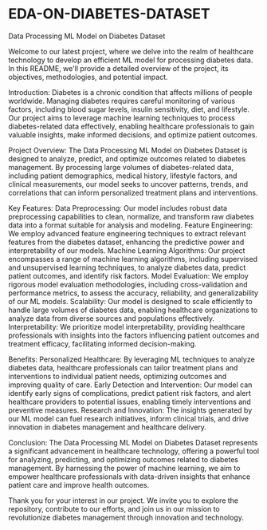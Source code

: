 # EDA-ON-DIABETES-DATASET
Data Processing ML Model on Diabetes Dataset

Welcome to our latest project, where we delve into the realm of healthcare technology to develop an efficient ML model for processing diabetes data. In this README, we'll provide a detailed overview of the project, its objectives, methodologies, and potential impact.

Introduction:
Diabetes is a chronic condition that affects millions of people worldwide. Managing diabetes requires careful monitoring of various factors, including blood sugar levels, insulin sensitivity, diet, and lifestyle. Our project aims to leverage machine learning techniques to process diabetes-related data effectively, enabling healthcare professionals to gain valuable insights, make informed decisions, and optimize patient outcomes.

Project Overview:
The Data Processing ML Model on Diabetes Dataset is designed to analyze, predict, and optimize outcomes related to diabetes management. By processing large volumes of diabetes-related data, including patient demographics, medical history, lifestyle factors, and clinical measurements, our model seeks to uncover patterns, trends, and correlations that can inform personalized treatment plans and interventions.

Key Features:
Data Preprocessing: Our model includes robust data preprocessing capabilities to clean, normalize, and transform raw diabetes data into a format suitable for analysis and modeling.
Feature Engineering: We employ advanced feature engineering techniques to extract relevant features from the diabetes dataset, enhancing the predictive power and interpretability of our models.
Machine Learning Algorithms: Our project encompasses a range of machine learning algorithms, including supervised and unsupervised learning techniques, to analyze diabetes data, predict patient outcomes, and identify risk factors.
Model Evaluation: We employ rigorous model evaluation methodologies, including cross-validation and performance metrics, to assess the accuracy, reliability, and generalizability of our ML models.
Scalability: Our model is designed to scale efficiently to handle large volumes of diabetes data, enabling healthcare organizations to analyze data from diverse sources and populations effectively.
Interpretability: We prioritize model interpretability, providing healthcare professionals with insights into the factors influencing patient outcomes and treatment efficacy, facilitating informed decision-making.

Benefits:
Personalized Healthcare: By leveraging ML techniques to analyze diabetes data, healthcare professionals can tailor treatment plans and interventions to individual patient needs, optimizing outcomes and improving quality of care.
Early Detection and Intervention: Our model can identify early signs of complications, predict patient risk factors, and alert healthcare providers to potential issues, enabling timely interventions and preventive measures.
Research and Innovation: The insights generated by our ML model can fuel research initiatives, inform clinical trials, and drive innovation in diabetes management and healthcare delivery.

Conclusion:
The Data Processing ML Model on Diabetes Dataset represents a significant advancement in healthcare technology, offering a powerful tool for analyzing, predicting, and optimizing outcomes related to diabetes management. By harnessing the power of machine learning, we aim to empower healthcare professionals with data-driven insights that enhance patient care and improve health outcomes.

Thank you for your interest in our project. We invite you to explore the repository, contribute to our efforts, and join us in our mission to revolutionize diabetes management through innovation and technology.

